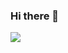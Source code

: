 ### Hi there 👋
<a href="버튼을 눌렀을 때 이동할 링크" target="_blank"><img src="https://img.shields.io/badge/My%20Notion-black?logo=notion&logoColor=#000000"/></a>

<!--
**MAHT1990/MAHT1990** is a ✨ _special_ ✨ repository because its `README.md` (this file) appears on your GitHub profile.

Here are some ideas to get you started:

- 🔭 I’m currently working on ...
- 🌱 I’m currently learning ...
- 👯 I’m looking to collaborate on ...
- 🤔 I’m looking for help with ...
- 💬 Ask me about ...
- 📫 How to reach me: ...
- 😄 Pronouns: ...
- ⚡ Fun fact: ...
-->
